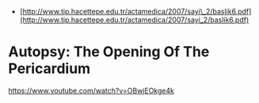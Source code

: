 * [http://www.tip.hacettepe.edu.tr/actamedica/2007/sayi\_2/baslik6.pdf](http://www.tip.hacettepe.edu.tr/actamedica/2007/sayi_2/baslik6.pdf)

# Autopsy: The Opening Of The Pericardium

https://www.youtube.com/watch?v=OBwjEOkge4k




